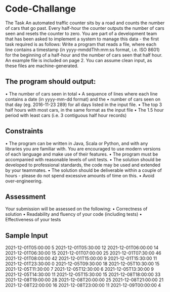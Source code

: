 # Code-Challange

The Task
An automated traffic counter sits by a road and counts the number of cars that go
past. Every half-hour the counter outputs the number of cars seen and resets the counter
to zero. You are part of a development team that has been asked to implement a system to
manage this data - the first task required is as follows:
Write a program that reads a file, where each line contains a timestamp (in yyyy-mmddThh:mm:ss format, i.e. ISO 8601) for the beginning of a half-hour and the number of
cars seen that half hour. An example file is included on page 2. You can assume clean
input, as these files are machine-generated.

## The program should output:
• The number of cars seen in total
• A sequence of lines where each line contains a date (in yyyy-mm-dd format) and the
• number of cars seen on that day (eg. 2016-11-23 289) for all days listed in the input file.
• The top 3 half hours with most cars, in the same format as the input file
• The 1.5 hour period with least cars (i.e. 3 contiguous half hour records)


## Constraints
• The program can be written in Java, Scala or Python, and with any libraries you are
familiar with. You are encouraged to use modern versions of each language and make
use of their features.
• The program must be accompanied with reasonable levels of unit tests.
• The solution should be developed to professional standards, the code may be used and
extended by your teammates.
• The solution should be deliverable within a couple of hours - please do not spend
excessive amounts of time on this.
• Avoid over-engineering.

## Assessment
Your submission will be assessed on the following:
• Correctness of solution
• Readability and fluency of your code (including tests)
• Effectiveness of your tests

## Sample Input
2021-12-01T05:00:00 5
2021-12-01T05:30:00 12
2021-12-01T06:00:00 14
2021-12-01T06:30:00 15
2021-12-01T07:00:00 25
2021-12-01T07:30:00 46
2021-12-01T08:00:00 42
2021-12-01T15:00:00 9
2021-12-01T15:30:00 11
2021-12-01T23:30:00 0
2021-12-05T09:30:00 18
2021-12-05T10:30:00 15
2021-12-05T11:30:00 7
2021-12-05T12:30:00 6
2021-12-05T13:30:00 9
2021-12-05T14:30:00 11
2021-12-05T15:30:00 15
2021-12-08T18:00:00 33
2021-12-08T19:00:00 28
2021-12-08T20:00:00 25
2021-12-08T21:00:00 21
2021-12-08T22:00:00 16
2021-12-08T23:00:00 11
2021-12-09T00:00:00 4
